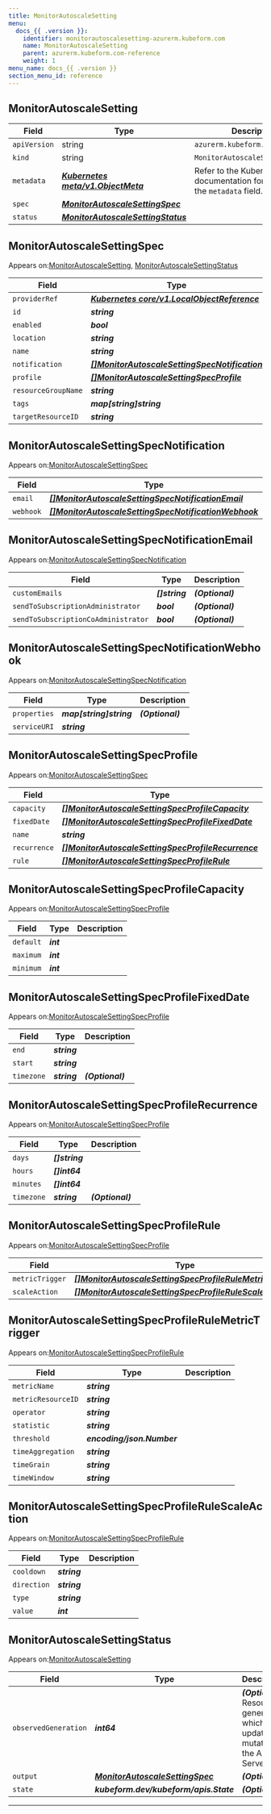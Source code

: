 ```yaml
---
title: MonitorAutoscaleSetting
menu:
  docs_{{ .version }}:
    identifier: monitorautoscalesetting-azurerm.kubeform.com
    name: MonitorAutoscaleSetting
    parent: azurerm.kubeform.com-reference
    weight: 1
menu_name: docs_{{ .version }}
section_menu_id: reference
---
```


## MonitorAutoscaleSetting
| Field | Type | Description |
| ------ | ----- | ----------- |
| `apiVersion` | string | `azurerm.kubeform.com/v1alpha1` |
|    `kind` | string | `MonitorAutoscaleSetting` |
| `metadata` | ***[Kubernetes meta/v1.ObjectMeta](https://kubernetes.io/docs/reference/generated/kubernetes-api/v1.13/#objectmeta-v1-meta)***|Refer to the Kubernetes API documentation for the fields of the `metadata` field.|
| `spec` | ***[MonitorAutoscaleSettingSpec](#MonitorAutoscaleSettingSpec)***||
| `status` | ***[MonitorAutoscaleSettingStatus](#MonitorAutoscaleSettingStatus)***||
## MonitorAutoscaleSettingSpec

Appears on:[MonitorAutoscaleSetting](#MonitorAutoscaleSetting), [MonitorAutoscaleSettingStatus](#MonitorAutoscaleSettingStatus)

| Field | Type | Description |
| ------ | ----- | ----------- |
| `providerRef` | ***[Kubernetes core/v1.LocalObjectReference](https://kubernetes.io/docs/reference/generated/kubernetes-api/v1.13/#localobjectreference-v1-core)***||
| `id` | ***string***||
| `enabled` | ***bool***| ***(Optional)*** |
| `location` | ***string***||
| `name` | ***string***||
| `notification` | ***[[]MonitorAutoscaleSettingSpecNotification](#MonitorAutoscaleSettingSpecNotification)***| ***(Optional)*** |
| `profile` | ***[[]MonitorAutoscaleSettingSpecProfile](#MonitorAutoscaleSettingSpecProfile)***||
| `resourceGroupName` | ***string***||
| `tags` | ***map[string]string***| ***(Optional)*** |
| `targetResourceID` | ***string***||
## MonitorAutoscaleSettingSpecNotification

Appears on:[MonitorAutoscaleSettingSpec](#MonitorAutoscaleSettingSpec)

| Field | Type | Description |
| ------ | ----- | ----------- |
| `email` | ***[[]MonitorAutoscaleSettingSpecNotificationEmail](#MonitorAutoscaleSettingSpecNotificationEmail)***| ***(Optional)*** |
| `webhook` | ***[[]MonitorAutoscaleSettingSpecNotificationWebhook](#MonitorAutoscaleSettingSpecNotificationWebhook)***| ***(Optional)*** |
## MonitorAutoscaleSettingSpecNotificationEmail

Appears on:[MonitorAutoscaleSettingSpecNotification](#MonitorAutoscaleSettingSpecNotification)

| Field | Type | Description |
| ------ | ----- | ----------- |
| `customEmails` | ***[]string***| ***(Optional)*** |
| `sendToSubscriptionAdministrator` | ***bool***| ***(Optional)*** |
| `sendToSubscriptionCoAdministrator` | ***bool***| ***(Optional)*** |
## MonitorAutoscaleSettingSpecNotificationWebhook

Appears on:[MonitorAutoscaleSettingSpecNotification](#MonitorAutoscaleSettingSpecNotification)

| Field | Type | Description |
| ------ | ----- | ----------- |
| `properties` | ***map[string]string***| ***(Optional)*** |
| `serviceURI` | ***string***||
## MonitorAutoscaleSettingSpecProfile

Appears on:[MonitorAutoscaleSettingSpec](#MonitorAutoscaleSettingSpec)

| Field | Type | Description |
| ------ | ----- | ----------- |
| `capacity` | ***[[]MonitorAutoscaleSettingSpecProfileCapacity](#MonitorAutoscaleSettingSpecProfileCapacity)***||
| `fixedDate` | ***[[]MonitorAutoscaleSettingSpecProfileFixedDate](#MonitorAutoscaleSettingSpecProfileFixedDate)***| ***(Optional)*** |
| `name` | ***string***||
| `recurrence` | ***[[]MonitorAutoscaleSettingSpecProfileRecurrence](#MonitorAutoscaleSettingSpecProfileRecurrence)***| ***(Optional)*** |
| `rule` | ***[[]MonitorAutoscaleSettingSpecProfileRule](#MonitorAutoscaleSettingSpecProfileRule)***| ***(Optional)*** |
## MonitorAutoscaleSettingSpecProfileCapacity

Appears on:[MonitorAutoscaleSettingSpecProfile](#MonitorAutoscaleSettingSpecProfile)

| Field | Type | Description |
| ------ | ----- | ----------- |
| `default` | ***int***||
| `maximum` | ***int***||
| `minimum` | ***int***||
## MonitorAutoscaleSettingSpecProfileFixedDate

Appears on:[MonitorAutoscaleSettingSpecProfile](#MonitorAutoscaleSettingSpecProfile)

| Field | Type | Description |
| ------ | ----- | ----------- |
| `end` | ***string***||
| `start` | ***string***||
| `timezone` | ***string***| ***(Optional)*** |
## MonitorAutoscaleSettingSpecProfileRecurrence

Appears on:[MonitorAutoscaleSettingSpecProfile](#MonitorAutoscaleSettingSpecProfile)

| Field | Type | Description |
| ------ | ----- | ----------- |
| `days` | ***[]string***||
| `hours` | ***[]int64***||
| `minutes` | ***[]int64***||
| `timezone` | ***string***| ***(Optional)*** |
## MonitorAutoscaleSettingSpecProfileRule

Appears on:[MonitorAutoscaleSettingSpecProfile](#MonitorAutoscaleSettingSpecProfile)

| Field | Type | Description |
| ------ | ----- | ----------- |
| `metricTrigger` | ***[[]MonitorAutoscaleSettingSpecProfileRuleMetricTrigger](#MonitorAutoscaleSettingSpecProfileRuleMetricTrigger)***||
| `scaleAction` | ***[[]MonitorAutoscaleSettingSpecProfileRuleScaleAction](#MonitorAutoscaleSettingSpecProfileRuleScaleAction)***||
## MonitorAutoscaleSettingSpecProfileRuleMetricTrigger

Appears on:[MonitorAutoscaleSettingSpecProfileRule](#MonitorAutoscaleSettingSpecProfileRule)

| Field | Type | Description |
| ------ | ----- | ----------- |
| `metricName` | ***string***||
| `metricResourceID` | ***string***||
| `operator` | ***string***||
| `statistic` | ***string***||
| `threshold` | ***encoding/json.Number***||
| `timeAggregation` | ***string***||
| `timeGrain` | ***string***||
| `timeWindow` | ***string***||
## MonitorAutoscaleSettingSpecProfileRuleScaleAction

Appears on:[MonitorAutoscaleSettingSpecProfileRule](#MonitorAutoscaleSettingSpecProfileRule)

| Field | Type | Description |
| ------ | ----- | ----------- |
| `cooldown` | ***string***||
| `direction` | ***string***||
| `type` | ***string***||
| `value` | ***int***||
## MonitorAutoscaleSettingStatus

Appears on:[MonitorAutoscaleSetting](#MonitorAutoscaleSetting)

| Field | Type | Description |
| ------ | ----- | ----------- |
| `observedGeneration` | ***int64***| ***(Optional)*** Resource generation, which is updated on mutation by the API Server.|
| `output` | ***[MonitorAutoscaleSettingSpec](#MonitorAutoscaleSettingSpec)***| ***(Optional)*** |
| `state` | ***kubeform.dev/kubeform/apis.State***| ***(Optional)*** |
---
